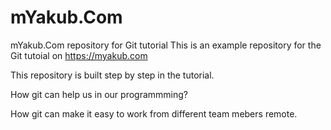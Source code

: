 # mYakub.Com
mYakub.Com repository for Git tutorial
This is an example repository for the Git tutoial on https://myakub.com

This repository is built step by step in the tutorial.

How git can help us in our programmming?

How git can make it easy to work from different team mebers remote.


